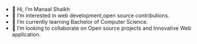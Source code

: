 - 👋 Hi, I’m Manaal Shaikh
- 👀 I’m interested in web development,open source contributions.
- 🌱 I’m currently learning Bachelor of Computer Science.
- 💞️ I’m looking to collaborate on Open source projects and Innovative Web application.

  

<!---
ManaalShaikh/ManaalShaikh is a ✨ special ✨ repository because its `README.md` (this file) appears on your GitHub profile.
You can click the Preview link to take a look at your changes.
--->
